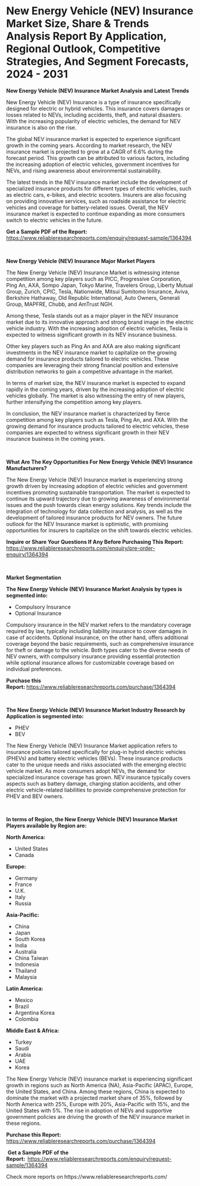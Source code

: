 <p><h1>New Energy Vehicle (NEV) Insurance Market Size, Share & Trends Analysis Report By Application, Regional Outlook, Competitive Strategies, And Segment Forecasts, 2024 - 2031</h1></p><p><strong>New Energy Vehicle (NEV) Insurance Market Analysis and Latest Trends</strong></p>
<p><p>New Energy Vehicle (NEV) Insurance is a type of insurance specifically designed for electric or hybrid vehicles. This insurance covers damages or losses related to NEVs, including accidents, theft, and natural disasters. With the increasing popularity of electric vehicles, the demand for NEV insurance is also on the rise.</p><p>The global NEV insurance market is expected to experience significant growth in the coming years. According to market research, the NEV insurance market is projected to grow at a CAGR of 6.6% during the forecast period. This growth can be attributed to various factors, including the increasing adoption of electric vehicles, government incentives for NEVs, and rising awareness about environmental sustainability.</p><p>The latest trends in the NEV insurance market include the development of specialized insurance products for different types of electric vehicles, such as electric cars, e-bikes, and electric scooters. Insurers are also focusing on providing innovative services, such as roadside assistance for electric vehicles and coverage for battery-related issues. Overall, the NEV insurance market is expected to continue expanding as more consumers switch to electric vehicles in the future.</p></p>
<p><strong>Get a Sample PDF of the Report:&nbsp;</strong> <a href="https://www.reliableresearchreports.com/enquiry/request-sample/1364394">https://www.reliableresearchreports.com/enquiry/request-sample/1364394</a></p>
<p>&nbsp;</p>
<p><strong>New Energy Vehicle (NEV) Insurance Major Market Players</strong></p>
<p><p>The New Energy Vehicle (NEV) Insurance Market is witnessing intense competition among key players such as PICC, Progressive Corporation, Ping An, AXA, Sompo Japan, Tokyo Marine, Travelers Group, Liberty Mutual Group, Zurich, CPIC, Tesla, Nationwide, Mitsui Sumitomo Insurance, Aviva, Berkshire Hathaway, Old Republic International, Auto Owners, Generali Group, MAPFRE, Chubb, and AmTrust NGH.</p><p>Among these, Tesla stands out as a major player in the NEV insurance market due to its innovative approach and strong brand image in the electric vehicle industry. With the increasing adoption of electric vehicles, Tesla is expected to witness significant growth in its NEV insurance business.</p><p>Other key players such as Ping An and AXA are also making significant investments in the NEV insurance market to capitalize on the growing demand for insurance products tailored to electric vehicles. These companies are leveraging their strong financial position and extensive distribution networks to gain a competitive advantage in the market.</p><p>In terms of market size, the NEV insurance market is expected to expand rapidly in the coming years, driven by the increasing adoption of electric vehicles globally. The market is also witnessing the entry of new players, further intensifying the competition among key players.</p><p>In conclusion, the NEV insurance market is characterized by fierce competition among key players such as Tesla, Ping An, and AXA. With the growing demand for insurance products tailored to electric vehicles, these companies are expected to witness significant growth in their NEV insurance business in the coming years.</p></p>
<p>&nbsp;</p>
<p><strong>What Are The Key Opportunities For New Energy Vehicle (NEV) Insurance Manufacturers?</strong></p>
<p><p>The New Energy Vehicle (NEV) Insurance market is experiencing strong growth driven by increasing adoption of electric vehicles and government incentives promoting sustainable transportation. The market is expected to continue its upward trajectory due to growing awareness of environmental issues and the push towards clean energy solutions. Key trends include the integration of technology for data collection and analysis, as well as the development of tailored insurance products for NEV owners. The future outlook for the NEV Insurance market is optimistic, with promising opportunities for insurers to capitalize on the shift towards electric vehicles.</p></p>
<p><strong>Inquire or Share Your Questions If Any Before Purchasing This Report:</strong> <a href="https://www.reliableresearchreports.com/enquiry/pre-order-enquiry/1364394">https://www.reliableresearchreports.com/enquiry/pre-order-enquiry/1364394</a></p>
<p>&nbsp;</p>
<p><strong>Market Segmentation</strong></p>
<p><strong>The New Energy Vehicle (NEV) Insurance Market Analysis by types is segmented into:</strong></p>
<p><ul><li>Compulsory Insurance</li><li>Optional Insurance</li></ul></p>
<p><p>Compulsory insurance in the NEV market refers to the mandatory coverage required by law, typically including liability insurance to cover damages in case of accidents. Optional insurance, on the other hand, offers additional coverage beyond the basic requirements, such as comprehensive insurance for theft or damage to the vehicle. Both types cater to the diverse needs of NEV owners, with compulsory insurance providing essential protection while optional insurance allows for customizable coverage based on individual preferences.</p></p>
<p><strong>Purchase this Report:&nbsp;</strong><a href="https://www.reliableresearchreports.com/purchase/1364394">https://www.reliableresearchreports.com/purchase/1364394</a></p>
<p>&nbsp;</p>
<p><strong>The New Energy Vehicle (NEV) Insurance Market Industry Research by Application is segmented into:</strong></p>
<p><ul><li>PHEV</li><li>BEV</li></ul></p>
<p><p>The New Energy Vehicle (NEV) Insurance Market application refers to insurance policies tailored specifically for plug-in hybrid electric vehicles (PHEVs) and battery electric vehicles (BEVs). These insurance products cater to the unique needs and risks associated with the emerging electric vehicle market. As more consumers adopt NEVs, the demand for specialized insurance coverage has grown. NEV insurance typically covers aspects such as battery damage, charging station accidents, and other electric vehicle-related liabilities to provide comprehensive protection for PHEV and BEV owners.</p></p>
<p>&nbsp;</p>
<p><strong>In terms of Region, the New Energy Vehicle (NEV) Insurance Market Players available by Region are:</strong></p>
<p>
    <p> <strong> North America: </strong>
        <ul>
            <li>United States</li>
            <li>Canada</li>
        </ul>
        </p> 
    <p> <strong> Europe: </strong>
        <ul>
            <li>Germany</li>
            <li>France</li>
            <li>U.K.</li>
            <li>Italy</li>
            <li>Russia</li>
        </ul>
        </p> 
    <p> <strong> Asia-Pacific: </strong>
        <ul>
            <li>China</li>
            <li>Japan</li>
            <li>South Korea</li>
            <li>India</li>
            <li>Australia</li>
            <li>China Taiwan</li>
            <li>Indonesia</li>
            <li>Thailand</li>
            <li>Malaysia</li>
        </ul>
        </p> 
    <p> <strong> Latin America: </strong>
        <ul>
            <li>Mexico</li>
            <li>Brazil</li>
            <li>Argentina Korea</li>
            <li>Colombia</li>
        </ul>
        </p> 
    <p> <strong> Middle East & Africa: </strong>
        <ul>
            <li>Turkey</li>
            <li>Saudi</li>
            <li>Arabia</li>
            <li>UAE</li>
            <li>Korea</li>
        </ul>
    </p>
    </p>
<p><p>The New Energy Vehicle (NEV) insurance market is experiencing significant growth in regions such as North America (NA), Asia-Pacific (APAC), Europe, the United States, and China. Among these regions, China is expected to dominate the market with a projected market share of 35%, followed by North America with 25%, Europe with 20%, Asia-Pacific with 15%, and the United States with 5%. The rise in adoption of NEVs and supportive government policies are driving the growth of the NEV insurance market in these regions.</p></p>
<p><strong>Purchase this Report: </strong><a href="https://www.reliableresearchreports.com/purchase/1364394">https://www.reliableresearchreports.com/purchase/1364394</a></p>
<p>&nbsp;<strong>Get a Sample PDF of the Report:&nbsp;&nbsp;</strong><a href="https://www.reliableresearchreports.com/enquiry/request-sample/1364394">https://www.reliableresearchreports.com/enquiry/request-sample/1364394</a></p>
<p><strong></strong></p>
<p>Check more reports on https://www.reliableresearchreports.com/</p>